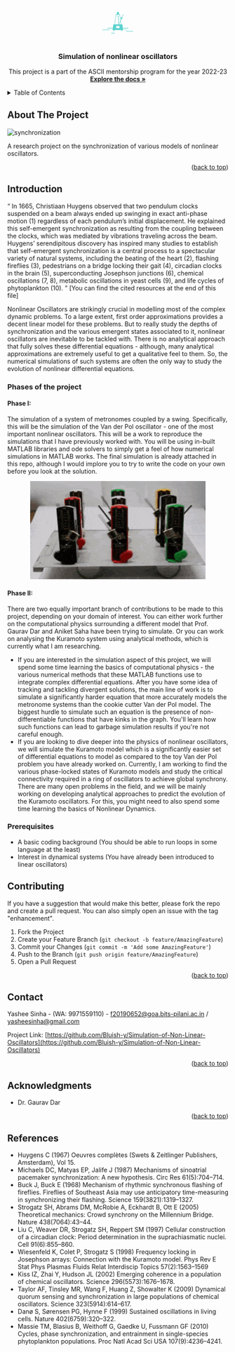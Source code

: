 

<div id="top"></div>
<!--
*** Thanks for checking out the Best-README-Template. If you have a suggestion
*** that would make this better, please fork the repo and create a pull request
*** or simply open an issue with the tag "enhancement".
*** Don't forget to give the project a star!
*** Thanks again! Now go create something AMAZING! :D
-->



<!-- PROJECT SHIELDS -->
<!--
*** I'm using markdown "reference style" links for readability.
*** Reference links are enclosed in brackets [ ] instead of parentheses ( ).
*** See the bottom of this document for the declaration of the reference variables
*** for contributors-url, forks-url, etc. This is an optional, concise syntax you may use.
*** https://www.markdownguide.org/basic-syntax/#reference-style-links
-->




<!-- PROJECT LOGO -->
<br />
<div align="center">
  <a href="https://github.com/github_username/repo_name">
    <img src="images/logo.gif" alt="Logo" width="80" height="80">
  </a>

<h3 align="center">Simulation of nonlinear oscillators</h3>

  <p align="center">
    This project is a part of the ASCII mentorship program for the year 2022-23
    <br />
    <a href="https://github.com/github_username/repo_name"><strong>Explore the docs »</strong></a> 
  </p>
</div>



<!-- TABLE OF CONTENTS -->
<details>
  <summary>Table of Contents</summary>
  <ol>
    <li>
      <a href="#introduction">Introduction</a>
      <ul>
        <li><a href="#prerequisites">Prerequisites</a></li>
      </ul>
    </li>
    <li><a href="#contributing">Contributing</a></li>
    <li><a href="#contact">Contact</a></li>
    <li><a href="#acknowledgments">Acknowledgments</a></li>
    <li><a href="#references">References</a></li>
  </ol>
</details>



<!-- ABOUT THE PROJECT -->
## About The Project

<img src="images/movie_s2.gif" alt="synchronization" align="center">

A research project on the synchronization of various models of nonlinear oscillators.

<p align="right">(<a href="#top">back to top</a>)</p>



<!-- INTRODUCTION -->
## Introduction
<q> In 1665, Christiaan Huygens observed that two pendulum clocks suspended on a beam always ended up swinging in exact anti-phase motion (1) regardless of each pendulum’s initial displacement. He explained this self-emergent synchronization as resulting from the coupling between the clocks, which was mediated by vibrations traveling across the beam. Huygens’ serendipitous discovery has inspired many studies to establish that self-emergent synchronization is a central process to a spectacular variety of natural systems, including the beating of the heart (2), flashing fireflies (3), pedestrians on a bridge locking their gait (4), circadian clocks in the brain (5), superconducting Josephson junctions (6), chemical oscillations (7, 8), metabolic oscillations in yeast cells (9), and life cycles of phytoplankton (10). </q>
[You can find the cited resources at the end of this file]

Nonlinear Oscillators are strikingly crucial in modelling most of the complex dynamic problems. To a large extent, first order approximations provides a decent linear model for these problems. But to really study the depths of synchronization and the various emergent states associated to it, nonlinear oscillators are inevitable to be tackled with. There is no analytical approach that fully solves these differential equations - although, many analytical approximations are extremely useful to get a qualitative feel to them. So, the numerical simulations of such systems are often the only way to study the evolution of nonlinear differential equations.  

### Phases of the project
#### Phase I:
The simulation of a system of metronomes coupled by a swing. Specifically, this will be the simulation of the Van der Pol oscillator - one of the most important nonlinear oscillators. This will be a work to reproduce the simulations that I have previously worked with. You will be using in-built MATLAB libraries and ode solvers to simply get a feel of how numerical simulations in MATLAB works. The final simulation is already attached in this repo, although I would implore you to try to write the code on your own before you look at the solution.
<div align="center">
<img src="images/metronomes.gif" alt="synchronization" length="400" width="400">
</div>

#### Phase II:
There are two equally important branch of contributions to be made to this project, depending on your domain of interest. You can either work further on the computational physics surrounding a different model that Prof. Gaurav Dar and Aniket Saha have been trying to simulate. Or you can work on analysing the Kuramoto system using analytical methods, which is currently what I am researching.
<ul>
  <li> If you are interested in the simulation aspect of this project, we will spend some time learning the basics of computational physics - the various numerical methods that these MATLAB functions use to integrate complex differential equations. After you have some idea of tracking and tackling divergent solutions, the main line of work is to simulate a significantly harder equation that more accurately models the metronome systems than the cookie cutter Van der Pol model. The biggest hurdle to simulate such an equation is the presence of non-differentiable functions that have kinks in the graph. You'll learn how such functions can lead to garbage simulation results if you're not careful enough.
   <li> If you are looking to dive deeper into the physics of nonlinear oscillators, we will simulate the Kuramoto model which is a significantly easier set of differential equations to model as compared to the toy Van der Pol problem you have already worked on. Currently, I am working to find the various phase-locked states of Kuramoto models and study the critical connectivity required in a ring of oscillators to achieve global synchrony. There are many open problems in the field, and we will be mainly working on developing analytical approaches to predict the evolution of the Kuramoto oscillators. For this, you might need to also spend some time learning the basics of Nonlinear Dynamics.
 </ul> 

### Prerequisites
<ul>
  <li> A basic coding background (You should be able to run loops in some language at the least)
  <li> Interest in dynamical systems (You have already been introduced to linear oscillators)
</ul>



<!-- CONTRIBUTING -->
## Contributing

If you have a suggestion that would make this better, please fork the repo and create a pull request. You can also simply open an issue with the tag "enhancement".

1. Fork the Project
2. Create your Feature Branch (`git checkout -b feature/AmazingFeature`)
3. Commit your Changes (`git commit -m 'Add some AmazingFeature'`)
4. Push to the Branch (`git push origin feature/AmazingFeature`)
5. Open a Pull Request

<p align="right">(<a href="#top">back to top</a>)</p>



<!-- CONTACT -->
## Contact

Yashee Sinha - (WA: 9971559110) - f20190652@goa.bits-pilani.ac.in / yasheesinha@gmail.com

Project Link: [https://github.com/Bluish-y/Simulation-of-Non-Linear-Oscillators](https://github.com/Bluish-y/Simulation-of-Non-Linear-Oscillators)

<p align="right">(<a href="#top">back to top</a>)</p>



<!-- ACKNOWLEDGMENTS -->
## Acknowledgments

* Dr. Gaurav Dar

<p align="right">(<a href="#top">back to top</a>)</p>



<!-- References -->
## References
* Huygens C (1967) Oeuvres complètes (Swets & Zeitlinger Publishers, Amsterdam), Vol 15.
* Michaels DC, Matyas EP, Jalife J (1987) Mechanisms of sinoatrial pacemaker synchronization: A new hypothesis. Circ Res 61(5):704–714.
* Buck J, Buck E (1968) Mechanism of rhythmic synchronous flashing of fireflies. Fireflies of Southeast Asia may use anticipatory time-measuring in synchronizing their flashing. Science 159(3821):1319–1327.
* Strogatz SH, Abrams DM, McRobie A, Eckhardt B, Ott E (2005) Theoretical mechanics: Crowd synchrony on the Millennium Bridge. Nature 438(7064):43–44.
* Liu C, Weaver DR, Strogatz SH, Reppert SM (1997) Cellular construction of a circadian clock: Period determination in the suprachiasmatic nuclei. Cell 91(6):855–860.
* Wiesenfeld K, Colet P, Strogatz S (1998) Frequency locking in Josephson arrays: Connection with the Kuramoto model. Phys Rev E Stat Phys Plasmas Fluids Relat Interdiscip Topics 57(2):1563–1569
* Kiss IZ, Zhai Y, Hudson JL (2002) Emerging coherence in a population of chemical
oscillators. Science 296(5573):1676–1678.
* Taylor AF, Tinsley MR, Wang F, Huang Z, Showalter K (2009) Dynamical quorum
sensing and synchronization in large populations of chemical oscillators. Science
323(5914):614–617.
* Danø S, Sørensen PG, Hynne F (1999) Sustained oscillations in living cells. Nature
402(6759):320–322.
*  Massie TM, Blasius B, Weithoff G, Gaedke U, Fussmann GF (2010) Cycles, phase synchronization, and entrainment in single-species phytoplankton populations. Proc Natl
Acad Sci USA 107(9):4236–4241.
